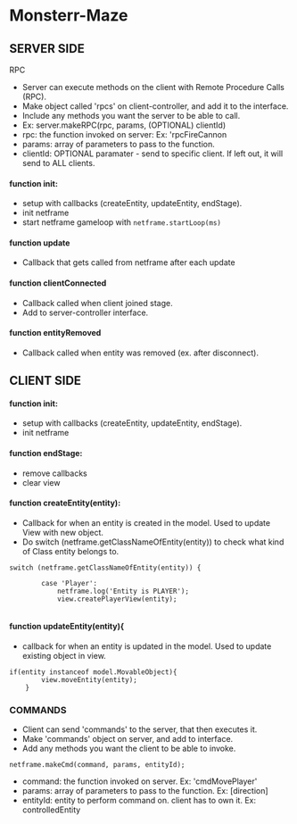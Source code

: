 # Monsterr-Maze

SERVER SIDE
-----------------------------------------------------------

RPC
- Server can execute methods on the client with Remote Procedure Calls (RPC).
- Make object called 'rpcs' on client-controller, and add it to the interface. 
- Include any methods you want the server to be able to call.
- Ex: server.makeRPC(rpc, params, (OPTIONAL) clientId)
- rpc: the function invoked on server: Ex: 'rpcFireCannon
- params: array of parameters to pass to the function.
- clientId: OPTIONAL paramater - send to specific client. If left out, it will send to ALL clients.

#### function init:
- setup with callbacks (createEntity, updateEntity, endStage).
- init netframe
- start netframe gameloop with ``` netframe.startLoop(ms) ```

#### function update
- Callback that gets called from netframe after each update

#### function clientConnected
- Callback called when client joined stage.
- Add to server-controller interface.

#### function entityRemoved
- Callback called when entity was removed (ex. after disconnect).

CLIENT SIDE
-----------------------------------------------------------
#### function init:
- setup with callbacks (createEntity, updateEntity, endStage).
- init netframe

#### function endStage:
- remove callbacks
- clear view

#### function createEntity(entity):
- Callback for when an entity is created in the model. Used to update View with new object.
- Do switch (netframe.getClassNameOfEntity(entity)) to check what kind of Class entity belongs to.

```
switch (netframe.getClassNameOfEntity(entity)) {

        case 'Player':
            netframe.log('Entity is PLAYER');
            view.createPlayerView(entity);
            
```
#### function updateEntity(entity){
- callback for when an entity is updated in the model. Used to update existing object in view.
```
if(entity instanceof model.MovableObject){
        view.moveEntity(entity);
    }
```

### COMMANDS
- Client can send 'commands' to the server, that then executes it.
- Make 'commands' object on server, and add to interface.
- Add any methods you want the client to be able to invoke.
```
netframe.makeCmd(command, params, entityId);
```
- command: the function invoked on server. Ex: 'cmdMovePlayer'
- params: array of parameters to pass to the function. Ex: [direction]
- entityId: entity to perform command on. client has to own it. Ex: controlledEntity
